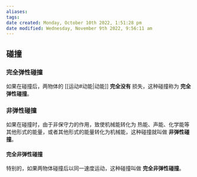 ```yaml
---
aliases: 
tags: 
date created: Monday, October 10th 2022, 1:51:28 pm
date modified: Wednesday, November 9th 2022, 9:56:11 am
---
```


## 碰撞

### 完全弹性碰撞

如果在碰撞后，两物体的 [[运动#动能|动能]] **完全没有** 损失，这种碰撞称为 **完全弹性碰撞**。

### 非弹性碰撞

如果在碰撞时，由于非保守力的作用，致使机械能转化为 热能、声能、化学能等其他形式的能量，或者其他形式的能量转化为机械能，这种碰撞就叫做 **非弹性碰撞**。

#### 完全非弹性碰撞

特别的，如果两物体碰撞后以同一速度运动，这种碰撞叫做 **完全非弹性碰撞**。


